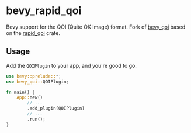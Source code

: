 # bevy_rapid_qoi

Bevy support for the QOI (Quite OK Image) format. Fork of [bevy_qoi](https://github.com/DigitalJokerMan/bevy_qoi) based on the [rapid_qoi](https://crates.io/crates/rapid-qoi) crate.

## Usage

Add the `QOIPlugin` to your app, and you're good to go.

```rs
use bevy::prelude::*;
use bevy_qoi::QOIPlugin;

fn main() {
    App::new()
        // ...
        .add_plugin(QOIPlugin)
        // ...
        .run();
}
```
